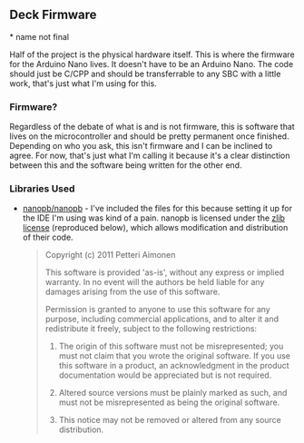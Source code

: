 ## Deck Firmware

\* name not final

Half of the project is the physical hardware itself. This is where the firmware for the Arduino Nano lives. It doesn't have to be an Arduino Nano. The code should just be C/CPP and should be transferrable to any SBC with a little work, that's just what I'm using for this.

### Firmware?

Regardless of the debate of what is and is not firmware, this is software that lives on the microcontroller and should be pretty permanent once finished. Depending on who you ask, this isn't firmware and I can be inclined to agree. For now, that's just what I'm calling it because it's a clear distinction between this and the software being written for the other end.

### Libraries Used
- [nanopb/nanopb](https://github.com/nanopb/nanopb) - I've included the files for this because setting it up for the IDE I'm using was kind of a pain. nanopb is licensed under the [zlib license](https://github.com/nanopb/nanopb/blob/master/LICENSE.txt) (reproduced below), which allows modification and distribution of their code.
    > Copyright (c) 2011 Petteri Aimonen <jpa at nanopb.mail.kapsi.fi>
    >
    > This software is provided 'as-is', without any express or 
    > implied warranty. In no event will the authors be held liable 
    > for any damages arising from the use of this software.
    > 
    > Permission is granted to anyone to use this software for any 
    > purpose, including commercial applications, and to alter it and 
    > redistribute it freely, subject to the following restrictions:
    > 
    > 1. The origin of this software must not be misrepresented; you 
    >    must not claim that you wrote the original software. If you use 
    >    this software in a product, an acknowledgment in the product 
    >    documentation would be appreciated but is not required.
    > 
    > 2. Altered source versions must be plainly marked as such, and 
    >    must not be misrepresented as being the original software.
    > 
    > 3. This notice may not be removed or altered from any source 
    >    distribution.
